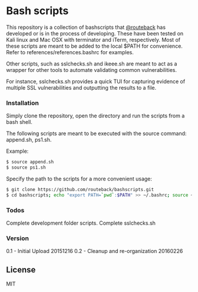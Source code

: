 # Bash scripts
This repository is a collection of bashscripts that [@routeback] has developed or is in the process of developing. These have been tested on Kali linux and Mac OSX with terminator and iTerm, respectively. Most of these scripts are meant to be added to the local $PATH for convenience. Refer to references/references.bashrc for examples.

Other scripts, such as sslchecks.sh and ikeee.sh are meant to act as a wrapper for other tools to automate validating common vulnerabilities.

For instance, sslchecks.sh provides a quick TUI for capturing evidence of multiple SSL vulnerabilities and outputting the results to a file.

### Installation
Simply clone the repository, open the directory and run the scripts from a bash shell.

The following scripts are meant to be executed with the source command: append.sh, ps1.sh. 

Example:

```sh
$ source append.sh
$ source ps1.sh
```

Specify the path to the scripts for a more convenient usage:
```sh
$ git clone https://github.com/routeback/bashscripts.git
$ cd bashscripts; echo "export PATH=`pwd`:$PATH" >> ~/.bashrc; source ~/.bashrc
```

### Todos
Complete development folder scripts.
Complete sslchecks.sh

### Version
0.1 - Initial Upload 20151216
0.2 - Cleanup and re-organization 20160226

License
----
MIT

<!---
[//]: # (These are reference links used in the body of this note and get stripped out when the markdown processor does its job. There is no need to format nicely because it shouldn't be seen. 

http://stackoverflow.com/questions/4823468/store-comments-in-markdown-syntax)

-->


   [git-repo-url]: <https://github.com/routeback/bashscripts.git>

   [@routeback]: <http://twitter.com/routeback>
